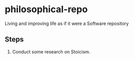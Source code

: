 # philosophical-repo
Living and improving life as if it were a Software repository

## Steps

1. Conduct some research on Stoicism.